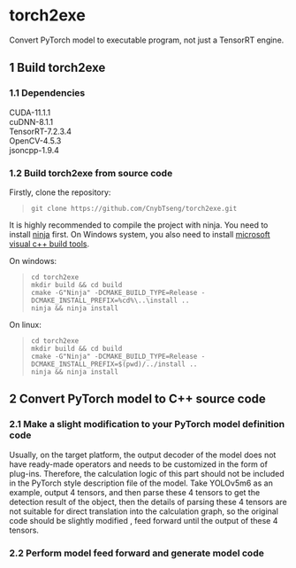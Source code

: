 # torch2exe
Convert PyTorch model to executable program, not just a TensorRT engine.

## 1 Build torch2exe

### 1.1 Dependencies

CUDA-11.1.1 <br>
cuDNN-8.1.1 <br>
TensorRT-7.2.3.4 <br>
OpenCV-4.5.3 <br>
jsoncpp-1.9.4 <br>

### 1.2 Build torch2exe from source code 

Firstly, clone the repository: <br>
> `git clone https://github.com/CnybTseng/torch2exe.git` <br>

It is highly recommended to compile the project with ninja. You need to install [ninja](https://ninja-build.org/) first. On Windows system, you also need to install [microsoft visual c++ build tools](https://docs.microsoft.com/en-us/visualstudio/releases/2019/history#release-dates-and-build-numbers).

On windows: <br>
> `cd torch2exe` <br>
> `mkdir build && cd build` <br>
> `cmake -G"Ninja" -DCMAKE_BUILD_TYPE=Release -DCMAKE_INSTALL_PREFIX=%cd%\..\install ..` <br>
> `ninja && ninja install` <br>

On linux: <br>
> `cd torch2exe` <br>
> `mkdir build && cd build` <br>
> `cmake -G"Ninja" -DCMAKE_BUILD_TYPE=Release -DCMAKE_INSTALL_PREFIX=$(pwd)/../install ..` <br>
> `ninja && ninja install` <br>

## 2 Convert PyTorch model to C++ source code

### 2.1 Make a slight modification to your PyTorch model definition code

Usually, on the target platform, the output decoder of the model does not have ready-made operators and needs to be customized in the form of plug-ins. Therefore, the calculation logic of this part should not be included in the PyTorch style description file of the model. Take YOLOv5m6 as an example, output 4 tensors, and then parse these 4 tensors to get the detection result of the object, then the details of parsing these 4 tensors are not suitable for direct translation into the calculation graph, so the original code should be slightly modified , feed forward until the output of these 4 tensors.

### 2.2 Perform model feed forward and generate model code
